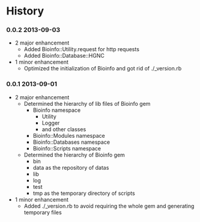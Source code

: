 History
===============

### 0.0.2 2013-09-03
* 2 major enhancement
  * Added Bioinfo::Utility.request for http requests
  * Added Bioinfo::Database::HGNC
* 1 minor enhancement
  * Optimized the initialization of Bioinfo and got rid of ./_version.rb

### 0.0.1 2013-09-01
* 2 major enhancement
	* Determined the hierarchy of lib files of Bioinfo gem
	    * Bioinfo namespace
	    	* Utility
	    	* Logger
	    	* and other classes
		* Bioinfo::Modules namespace
		* Bioinfo::Databases namespace
		* Bioinfo::Scripts namespace
	* Determined the hierarchy of Bioinfo gem
		* bin
		* data as the repository of datas
		* lib
		* log
		* test
		* tmp as the temporary directory of scripts
* 1 minor enhancement
	* Added ./_version.rb to avoid requiring the whole gem and generating temporary files

